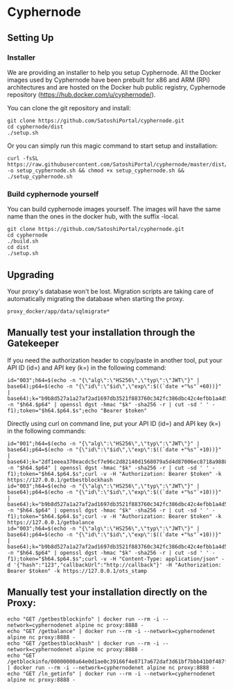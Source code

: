 # Cyphernode

## Setting Up

### Installer

We are providing an installer to help you setup Cyphernode.  All the Docker images used by Cyphernode have been prebuilt for x86 and ARM (RPi) architectures and are hosted on the Docker hub public registry, Cyphernode repository (https://hub.docker.com/u/cyphernode/).

You can clone the git repository and install:

```shell
git clone https://github.com/SatoshiPortal/cyphernode.git
cd cyphernode/dist
./setup.sh
```

Or you can simply run this magic command to start setup and installation:

```shell
curl -fsSL https://raw.githubusercontent.com/SatoshiPortal/cyphernode/master/dist/setup.sh -o setup_cyphernode.sh && chmod +x setup_cyphernode.sh && ./setup_cyphernode.sh
```

### Build cyphernode yourself

You can build cyphernode images yourself.  The images will have the same name than the ones in the docker hub, with the suffix -local.

```shell
git clone https://github.com/SatoshiPortal/cyphernode.git
cd cyphernode
./build.sh
cd dist
./setup.sh
```

## Upgrading

Your proxy's database won't be lost.  Migration scripts are taking care of automatically migrating the database when starting the proxy.

```
proxy_docker/app/data/sqlmigrate*
```

## Manually test your installation through the Gatekeeper

If you need the authorization header to copy/paste in another tool, put your API ID (id=) and API key (k=) in the following command:

```shell
id="003";h64=$(echo -n "{\"alg\":\"HS256\",\"typ\":\"JWT\"}" | base64);p64=$(echo -n "{\"id\":\"$id\",\"exp\":$((`date +"%s"`+60))}" | base64);k="b9b8d527a1a27af2ad1697db3521f883760c342fc386dbc42c4efbb1a4d5e0af";s=$(echo -n "$h64.$p64" | openssl dgst -hmac "$k" -sha256 -r | cut -sd ' ' -f1);token="$h64.$p64.$s";echo "Bearer $token"
```

Directly using curl on command line, put your API ID (id=) and API key (k=) in the following commands:

```shell
id="001";h64=$(echo -n "{\"alg\":\"HS256\",\"typ\":\"JWT\"}" | base64);p64=$(echo -n "{\"id\":\"$id\",\"exp\":$((`date +"%s"`+10))}" | base64);k="2df1eeea370eacdc5cf7e96c2d82140d1568079a5d4d87006ec8718a98883b36";s=$(echo -n "$h64.$p64" | openssl dgst -hmac "$k" -sha256 -r | cut -sd ' ' -f1);token="$h64.$p64.$s";curl -v -H "Authorization: Bearer $token" -k https://127.0.0.1/getbestblockhash
id="003";h64=$(echo -n "{\"alg\":\"HS256\",\"typ\":\"JWT\"}" | base64);p64=$(echo -n "{\"id\":\"$id\",\"exp\":$((`date +"%s"`+10))}" | base64);k="b9b8d527a1a27af2ad1697db3521f883760c342fc386dbc42c4efbb1a4d5e0af";s=$(echo -n "$h64.$p64" | openssl dgst -hmac "$k" -sha256 -r | cut -sd ' ' -f1);token="$h64.$p64.$s";curl -v -H "Authorization: Bearer $token" -k https://127.0.0.1/getbalance
id="003";h64=$(echo -n "{\"alg\":\"HS256\",\"typ\":\"JWT\"}" | base64);p64=$(echo -n "{\"id\":\"$id\",\"exp\":$((`date +"%s"`+10))}" | base64);k="b9b8d527a1a27af2ad1697db3521f883760c342fc386dbc42c4efbb1a4d5e0af";s=$(echo -n "$h64.$p64" | openssl dgst -hmac "$k" -sha256 -r | cut -sd ' ' -f1);token="$h64.$p64.$s";curl -v -H "Content-Type: application/json" -d '{"hash":"123","callbackUrl":"http://callback"}' -H "Authorization: Bearer $token" -k https://127.0.0.1/ots_stamp
```

## Manually test your installation directly on the Proxy:

```shell
echo "GET /getbestblockinfo" | docker run --rm -i --network=cyphernodenet alpine nc proxy:8888 -
echo "GET /getbalance" | docker run --rm -i --network=cyphernodenet alpine nc proxy:8888 -
echo "GET /getbestblockhash" | docker run --rm -i --network=cyphernodenet alpine nc proxy:8888 -
echo "GET /getblockinfo/00000000a64e0d1ae0c39166f4e8717a672daf3d61bf7bbb41b0f487fcae74d2" | docker run --rm -i --network=cyphernodenet alpine nc proxy:8888 -
echo "GET /ln_getinfo" | docker run --rm -i --network=cyphernodenet alpine nc proxy:8888 -
```

